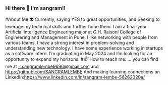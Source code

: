 ### Hi there 👋 I'm sangram!!
#About Me:👽
Currently, saying YES to great opportunities, and Seeking to leverage my technical skills and further hone them. I am a final-year Artificial Intelligence Engineering major at G.H. Raisoni College of Engineering and Management in Pune. I like networking with people from various teams. I have a strong interest in problem-solving and understanding new technology. I have some experience working in startups as a software intern. I’m graduating in May 2024 and I’m looking for an opportunity to expand my horizons.
#📫 How to reach me: ...
you can find me at ...sangramlembe9696@gmail.com and https://github.com/SANGRAMLEMBE
And making learning connections on LinkedIn:https://www.linkedin.com/in/sangram-lembe-56262320a/

<!--
**SANGRAMLEMBE/SANGRAMLEMBE** is a ✨ _special_ ✨ repository because its `README.md` (this file) appears on your GitHub profile.

Here are some ideas to get you started:

- 🔭 I’m currently working on ...
- 🌱 I’m currently learning ...
- 👯 I’m looking to collaborate on ...
- 🤔 I’m looking for help with ...
- 💬 Ask me about ...
- 📫 How to reach me: ...
you can find me at ...sangramlembe9696@gmail.com and https://github.com/SANGRAMLEMBE
And making learning connections on LinkedIn:https://www.linkedin.com/in/sangram-lembe-56262320a/
- 😄 Pronouns: ...
- ⚡ Fun fact: ...
-->
